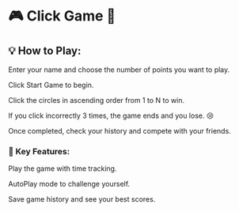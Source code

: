 # 🎮 Click Game 🎉

## 💡 How to Play:
Enter your name and choose the number of points you want to play.

Click Start Game to begin.

Click the circles in ascending order from 1 to N to win.

If you click incorrectly 3 times, the game ends and you lose. 😢

Once completed, check your history and compete with your friends.

### 🎯 Key Features:
Play the game with time tracking.

AutoPlay mode to challenge yourself.

Save game history and see your best scores.

